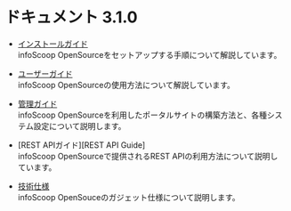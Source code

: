 # ドキュメント 3.1.0

* [インストールガイド][Installation Guide]  
  infoScoop OpenSourceをセットアップする手順について解説しています。

* [ユーザーガイド][User Guide]  
  infoScoop OpenSourceの使用方法について解説しています。

* [管理ガイド][Administration Guide]  
  infoScoop OpenSourceを利用したポータルサイトの構築方法と、各種システム設定について説明します。

* [REST APIガイド][REST API Guide]  
  infoScoop OpenSourceで提供されるREST APIの利用方法について説明しています。

* [技術仕様][Technical Specifications]  
  infoScoop OpenSouceのガジェット仕様について説明します。

[Installation Guide]: installation-guide/index.md "インストールガイド"
[User Guide]: user-guide/index.md "ユーザーガイド"
[Administration Guide]: administration-guide/index.md "管理ガイド"
[Technical Specifications]: technical-specifications/index.md "技術仕様"
